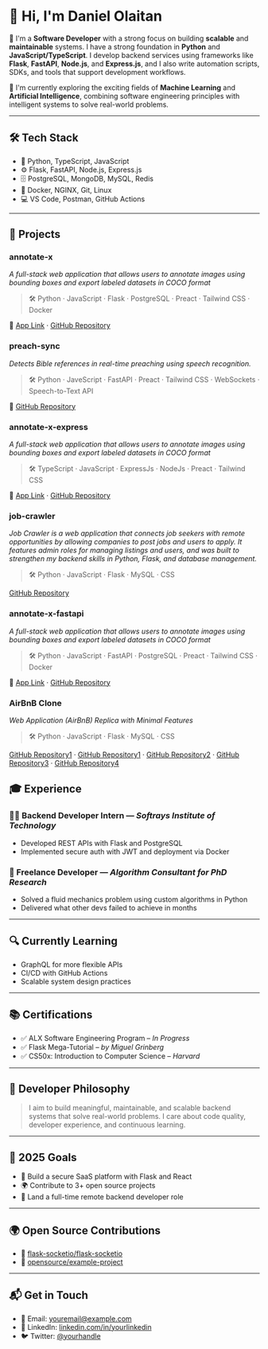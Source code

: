 # 👋 Hi, I'm Daniel Olaitan

🚀 I'm a **Software Developer** with a strong focus on building **scalable** and **maintainable** systems. I have a strong foundation in **Python** and **JavaScript/TypeScript**. I develop backend services using frameworks like **Flask**, **FastAPI**, **Node.js**, and **Express.js**, and I also write automation scripts, SDKs, and tools that support development workflows.

🤖 I'm currently exploring the exciting fields of **Machine Learning** and **Artificial Intelligence**, combining software engineering principles with intelligent systems to solve real-world problems.

---

## 🛠 Tech Stack

- 🐍 Python, TypeScript, JavaScript
- ⚙️ Flask, FastAPI, Node.js, Express.js
- 🗄️ PostgreSQL, MongoDB, MySQL, Redis
- 🐳 Docker, NGINX, Git, Linux
- 💻 VS Code, Postman, GitHub Actions

---

## 📂 Projects

### annotate-x

*A full-stack web application that allows users to annotate images using bounding boxes and export labeled datasets in COCO format*

> 🛠 Python · JavaScript · Flask · PostgreSQL · Preact · Tailwind CSS · Docker

🔗 [App Link](https://annotate-x.onrender.com) · [GitHub Repository](https://github.com/daniell-olaitan/annotate-x)


### preach-sync

*Detects Bible references in real-time preaching using speech recognition.*

> 🛠 Python · JaveScript · FastAPI · Preact · Tailwind CSS · WebSockets · Speech-to-Text API

🔗 [GitHub Repository](https://github.com/daniell-olaitan/preach-sync)


### annotate-x-express

*A full-stack web application that allows users to annotate images using bounding boxes and export labeled datasets in COCO format*

> 🛠 TypeScript · JavaScript · ExpressJs · NodeJs · Preact · Tailwind CSS

🔗 [App Link](https://annotate-x.onrender.com) · [GitHub Repository](https://github.com/daniell-olaitan/annotate-x-express)


### job-crawler

*Job Crawler is a web application that connects job seekers with remote opportunities by allowing companies to post jobs and users to apply. It features admin roles for managing listings and users, and was built to strengthen my backend skills in Python, Flask, and database management.*

> 🛠 Python · JavaScript · Flask · MySQL · CSS

[GitHub Repository](https://github.com/daniell-olaitan/job-crawler)


### annotate-x-fastapi

*A full-stack web application that allows users to annotate images using bounding boxes and export labeled datasets in COCO format*

> 🛠 Python · JavaScript · FastAPI · PostgreSQL · Preact · Tailwind CSS · Docker

🔗 [App Link](https://annotate-x.onrender.com) · [GitHub Repository](https://github.com/daniell-olaitan/annotate-xfastapi)


### AirBnB Clone

*Web Application (AirBnB) Replica with Minimal Features*

> 🛠 Python · JavaScript · Flask · MySQL · CSS

[GitHub Repository1](https://github.com/daniell-olaitan/job-crawler) · [GitHub Repository1](https://github.com/Halabitimoty/AirBnB_clone) · [GitHub Repository2](https://github.com/daniell-olaitan/AirBnB_clone_v2) · [GitHub Repository3](https://github.com/nompy472/AirBnB_clone_v3) · [GitHub Repository4](https://github.com/daniell-olaitan/AirBnB_clone_v4)

## 🎓 Experience

### 👨‍💻 Backend Developer Intern — *Softrays Institute of Technology*
- Developed REST APIs with Flask and PostgreSQL
- Implemented secure auth with JWT and deployment via Docker

### 🧪 Freelance Developer — *Algorithm Consultant for PhD Research*
- Solved a fluid mechanics problem using custom algorithms in Python
- Delivered what other devs failed to achieve in months

---

## 🔍 Currently Learning

- GraphQL for more flexible APIs
- CI/CD with GitHub Actions
- Scalable system design practices

---

## 📚 Certifications

- ✅ ALX Software Engineering Program – *In Progress*
- ✅ Flask Mega-Tutorial – *by Miguel Grinberg*
- ✅ CS50x: Introduction to Computer Science – *Harvard*

---

## 🧠 Developer Philosophy

> I aim to build meaningful, maintainable, and scalable backend systems that solve real-world problems. I care about code quality, developer experience, and continuous learning.

---

## 🎯 2025 Goals

- 🧠 Build a secure SaaS platform with Flask and React
- 🌍 Contribute to 3+ open source projects
- 💼 Land a full-time remote backend developer role

---

## 🌍 Open Source Contributions

- 📌 [flask-socketio/flask-socketio](https://github.com/miguelgrinberg/Flask-SocketIO)
- 🧪 [opensource/example-project](https://github.com/org/project)

---

## 📬 Get in Touch

- 📧 Email: youremail@example.com  
- 💼 LinkedIn: [linkedin.com/in/yourlinkedin](https://linkedin.com/in/yourlinkedin)  
- 🐦 Twitter: [@yourhandle](https://twitter.com/yourhandle)  




